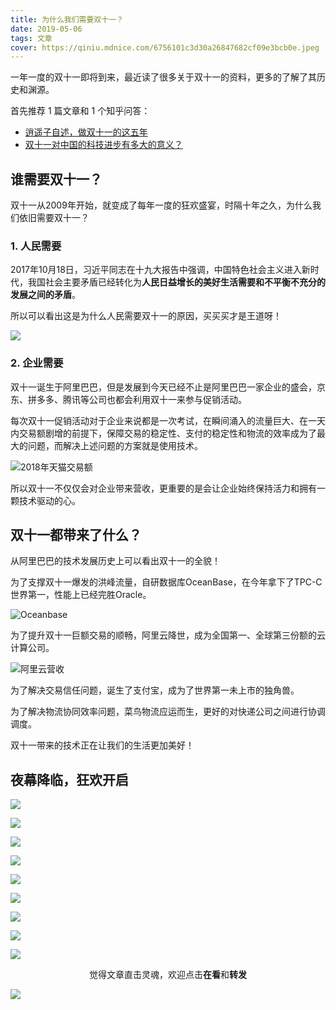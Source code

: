 ```yaml
---
title: 为什么我们需要双十一？
date: 2019-05-06
tags: 文章
cover: https://qiniu.mdnice.com/6756101c3d30a26847682cf09e3bcb0e.jpeg
---
```


一年一度的双十一即将到来，最近读了很多关于双十一的资料，更多的了解了其历史和渊源。

首先推荐 1 篇文章和 1 个知乎问答：

- [逍遥子自述，做双十一的这五年](http://tech.sina.com.cn/i/2013-11-04/16398882056.shtml "逍遥子自述，做双十一的这五年")
- [双十一对中国的科技进步有多大的意义？](https://www.zhihu.com/question/354494442/answer/885896947 "双十一对中国的科技进步有多大的意义？")
## 谁需要双十一？

双十一从2009年开始，就变成了每年一度的狂欢盛宴，时隔十年之久，为什么我们依旧需要双十一？

### 1. 人民需要

2017年10月18日，习近平同志在十九大报告中强调，中国特色社会主义进入新时代，我国社会主要矛盾已经转化为**人民日益增长的美好生活需要和不平衡不充分的发展之间的矛盾**。

所以可以看出这是为什么人民需要双十一的原因，买买买才是王道呀！

![](https://qiniu.mdnice.com/eb281ea40c875ab49b524e00032fc2b7.png)

### 2. 企业需要

双十一诞生于阿里巴巴，但是发展到今天已经不止是阿里巴巴一家企业的盛会，京东、拼多多、腾讯等公司也都会利用双十一来参与促销活动。

每次双十一促销活动对于企业来说都是一次考试，在瞬间涌入的流量巨大、在一天内交易额剧增的前提下，保障交易的稳定性、支付的稳定性和物流的效率成为了最大的问题，而解决上述问题的方案就是使用技术。

![2018年天猫交易额](https://qiniu.mdnice.com/849807a39aeb7a595a147897a77ef616.jpeg)

所以双十一不仅仅会对企业带来营收，更重要的是会让企业始终保持活力和拥有一颗技术驱动的心。

## 双十一都带来了什么？

从阿里巴巴的技术发展历史上可以看出双十一的全貌！

为了支撑双十一爆发的洪峰流量，自研数据库OceanBase，在今年拿下了TPC-C世界第一，性能上已经完胜Oracle。

![Oceanbase](https://qiniu.mdnice.com/311695bdb4a6cbbce80f6365e5cf95c2.jpeg)


为了提升双十一巨额交易的顺畅，阿里云降世，成为全国第一、全球第三份额的云计算公司。

![阿里云营收](https://qiniu.mdnice.com/c2411343d1a52269605aa85568577f0d.png)


为了解决交易信任问题，诞生了支付宝，成为了世界第一未上市的独角兽。

为了解决物流协同效率问题，菜鸟物流应运而生，更好的对快递公司之间进行协调调度。

双十一带来的技术正在让我们的生活更加美好！

## 夜幕降临，狂欢开启

![](https://qiniu.mdnice.com/6756101c3d30a26847682cf09e3bcb0e.jpeg)

![](https://qiniu.mdnice.com/02b4963b47f86b2bf3544c9e57715dfa.jpeg)

![](https://qiniu.mdnice.com/2cd00fb239448e127050d92338592b02.jpeg)

![](https://qiniu.mdnice.com/f9cf9c5b83b607e80acdcde678503a2f.jpeg)

![](https://qiniu.mdnice.com/3e3e8f662245ee77345428aeffa9f9af.jpeg)

![](https://qiniu.mdnice.com/e2ae82f0a9274fccd637db2bc845c928.jpeg)

![](https://qiniu.mdnice.com/d364d7257f4b7031bd0a3a8113d7ae48.jpeg)

![](https://qiniu.mdnice.com/e9b0520e1ea11227a168a427d5ef169a.jpeg)

![](https://qiniu.mdnice.com/c1e67172ee57cf3e3e0fbe2dcec21677.jpeg)

<span style="display:block;text-align:center;">觉得文章直击灵魂，欢迎点击<strong>在看</strong>和<strong>转发</strong></span>

![](https://imgkr.cn-bj.ufileos.com/f3e6917b-991c-4ef5-a29a-bb5d9af1273a.gif)
